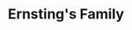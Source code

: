 ---
title: "Ernsting's Family"
url: /braunschweig/ernstings-family-platz-am-ritterbrunnen/
shop: Kleidung
---